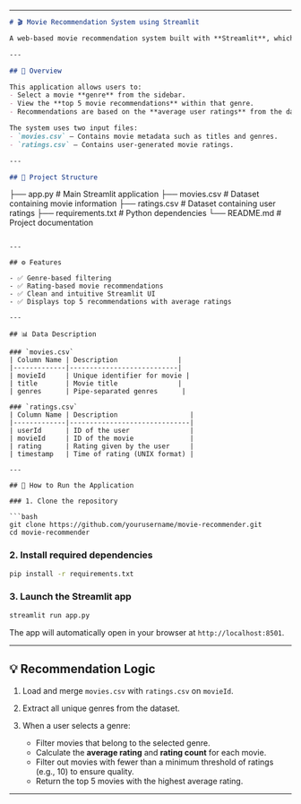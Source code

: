 
---

```markdown
# 🎬 Movie Recommendation System using Streamlit

A web-based movie recommendation system built with **Streamlit**, which recommends top-rated movies based on a selected **genre**. The recommendations are generated by analyzing user ratings from a public dataset.

---

## 📌 Overview

This application allows users to:
- Select a movie **genre** from the sidebar.
- View the **top 5 movie recommendations** within that genre.
- Recommendations are based on the **average user ratings** from the dataset.

The system uses two input files:
- `movies.csv` — Contains movie metadata such as titles and genres.
- `ratings.csv` — Contains user-generated movie ratings.

---

## 📁 Project Structure

```

├── app.py              # Main Streamlit application
├── movies.csv          # Dataset containing movie information
├── ratings.csv         # Dataset containing user ratings
├── requirements.txt    # Python dependencies
└── README.md           # Project documentation

````

---

## ⚙️ Features

- ✅ Genre-based filtering
- ✅ Rating-based movie recommendations
- ✅ Clean and intuitive Streamlit UI
- ✅ Displays top 5 recommendations with average ratings

---

## 📊 Data Description

### `movies.csv`
| Column Name | Description               |
|-------------|---------------------------|
| movieId     | Unique identifier for movie |
| title       | Movie title               |
| genres      | Pipe-separated genres      |

### `ratings.csv`
| Column Name | Description                  |
|-------------|------------------------------|
| userId      | ID of the user               |
| movieId     | ID of the movie              |
| rating      | Rating given by the user     |
| timestamp   | Time of rating (UNIX format) |

---

## 🚀 How to Run the Application

### 1. Clone the repository

```bash
git clone https://github.com/yourusername/movie-recommender.git
cd movie-recommender
````

### 2. Install required dependencies

```bash
pip install -r requirements.txt
```

### 3. Launch the Streamlit app

```bash
streamlit run app.py
```

The app will automatically open in your browser at `http://localhost:8501`.

---

## 💡 Recommendation Logic

1. Load and merge `movies.csv` with `ratings.csv` on `movieId`.
2. Extract all unique genres from the dataset.
3. When a user selects a genre:

   * Filter movies that belong to the selected genre.
   * Calculate the **average rating** and **rating count** for each movie.
   * Filter out movies with fewer than a minimum threshold of ratings (e.g., 10) to ensure quality.
   * Return the top 5 movies with the highest average rating.

---


